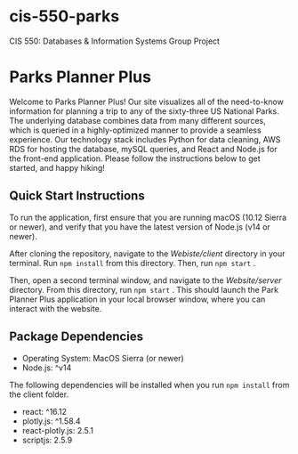 # cis-550-parks
CIS 550: Databases & Information Systems
Group Project

<h1> Parks Planner Plus </h1>

Welcome to Parks Planner Plus! Our site visualizes all of the need-to-know information for planning a trip to any of the sixty-three US National Parks. The underlying database combines data from many different sources, which is queried in a highly-optimized manner to provide a seamless experience. Our technology stack includes Python for data cleaning, AWS RDS for hosting the database, mySQL queries, and React and Node.js for the front-end application. Please follow the instructions below to get started, and happy hiking!

<h2> Quick Start Instructions </h2>
To run the application, first ensure that you are running macOS (10.12 Sierra or newer), and verify that you have the latest version of Node.js (v14 or newer). 


After cloning the repository, navigate to the _Webiste/client_ directory in your terminal. Run `npm install`  from this directory. Then, run `npm start` . 


Then, open a second terminal window, and navigate to the _Website/server_ directory. From this directory, run `npm start` . This should launch the Park Planner Plus application in your local browser window, where you can interact with the website.  


<h2> Package Dependencies </h2>
  
  - Operating System: MacOS Sierra (or newer)
  - Node.js: ^v14
  
 The following dependencies will be installed when you run `npm install` from the client folder.
 
  - react: ^16.12
  - plotly.js: ^1.58.4
  - react-plotly.js: 2.5.1
  - scriptjs: 2.5.9

